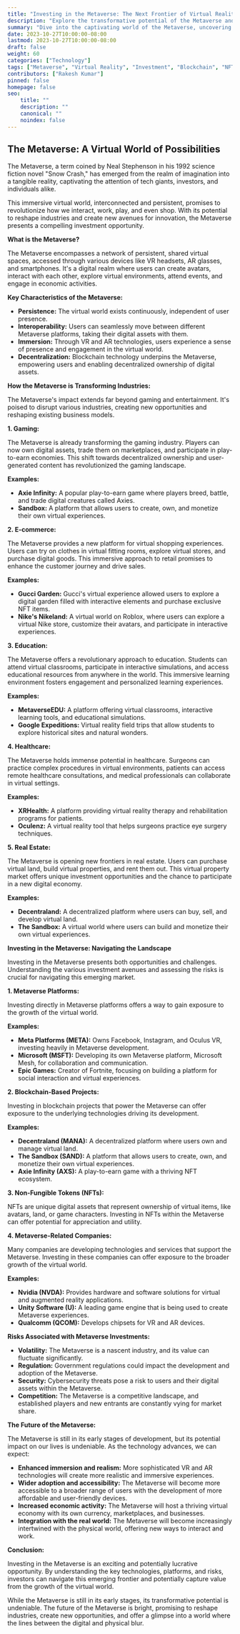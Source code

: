 ```yaml
---
title: "Investing in the Metaverse: The Next Frontier of Virtual Reality"
description: "Explore the transformative potential of the Metaverse and discover how to invest in this burgeoning virtual reality landscape."
summary: "Dive into the captivating world of the Metaverse, uncovering its potential for revolutionizing industries and creating lucrative investment opportunities. This comprehensive guide explores the key players, technologies, and investment strategies for navigating this exciting frontier."
date: 2023-10-27T10:00:00-08:00
lastmod: 2023-10-27T10:00:00-08:00
draft: false
weight: 60
categories: ["Technology"]
tags: ["Metaverse", "Virtual Reality", "Investment", "Blockchain", "NFT", "Web3"]
contributors: ["Rakesh Kumar"]
pinned: false
homepage: false
seo:
    title: ""
    description: ""
    canonical: ""
    noindex: false
---
```


## The Metaverse: A Virtual World of Possibilities

The Metaverse, a term coined by Neal Stephenson in his 1992 science fiction novel "Snow Crash," has emerged from the realm of imagination into a tangible reality, captivating the attention of tech giants, investors, and individuals alike. 

This immersive virtual world, interconnected and persistent, promises to revolutionize how we interact, work, play, and even shop. With its potential to reshape industries and create new avenues for innovation, the Metaverse presents a compelling investment opportunity.

**What is the Metaverse?**

The Metaverse encompasses a network of persistent, shared virtual spaces, accessed through various devices like VR headsets, AR glasses, and smartphones. It's a digital realm where users can create avatars, interact with each other, explore virtual environments, attend events, and engage in economic activities.

**Key Characteristics of the Metaverse:**

* **Persistence:** The virtual world exists continuously, independent of user presence.
* **Interoperability:** Users can seamlessly move between different Metaverse platforms, taking their digital assets with them.
* **Immersion:**  Through VR and AR technologies, users experience a sense of presence and engagement in the virtual world.
* **Decentralization:**  Blockchain technology underpins the Metaverse, empowering users and enabling decentralized ownership of digital assets.

**How the Metaverse is Transforming Industries:**

The Metaverse's impact extends far beyond gaming and entertainment. It's poised to disrupt various industries, creating new opportunities and reshaping existing business models.

**1. Gaming:**

The Metaverse is already transforming the gaming industry. Players can now own digital assets, trade them on marketplaces, and participate in play-to-earn economies. This shift towards decentralized ownership and user-generated content has revolutionized the gaming landscape.

**Examples:**

* **Axie Infinity:** A popular play-to-earn game where players breed, battle, and trade digital creatures called Axies.
* **Sandbox:** A platform that allows users to create, own, and monetize their own virtual experiences.

**2. E-commerce:**

The Metaverse provides a new platform for virtual shopping experiences. Users can try on clothes in virtual fitting rooms, explore virtual stores, and purchase digital goods. This immersive approach to retail promises to enhance the customer journey and drive sales.

**Examples:**

* **Gucci Garden:** Gucci's virtual experience allowed users to explore a digital garden filled with interactive elements and purchase exclusive NFT items.
* **Nike's Nikeland:** A virtual world on Roblox, where users can explore a virtual Nike store, customize their avatars, and participate in interactive experiences.

**3. Education:**

The Metaverse offers a revolutionary approach to education. Students can attend virtual classrooms, participate in interactive simulations, and access educational resources from anywhere in the world. This immersive learning environment fosters engagement and personalized learning experiences.

**Examples:**

* **MetaverseEDU:** A platform offering virtual classrooms, interactive learning tools, and educational simulations.
* **Google Expeditions:** Virtual reality field trips that allow students to explore historical sites and natural wonders.

**4. Healthcare:**

The Metaverse holds immense potential in healthcare. Surgeons can practice complex procedures in virtual environments, patients can access remote healthcare consultations, and medical professionals can collaborate in virtual settings.

**Examples:**

* **XRHealth:** A platform providing virtual reality therapy and rehabilitation programs for patients.
* **Oculenz:** A virtual reality tool that helps surgeons practice eye surgery techniques.

**5. Real Estate:**

The Metaverse is opening new frontiers in real estate. Users can purchase virtual land, build virtual properties, and rent them out. This virtual property market offers unique investment opportunities and the chance to participate in a new digital economy.

**Examples:**

* **Decentraland:** A decentralized platform where users can buy, sell, and develop virtual land.
* **The Sandbox:** A virtual world where users can build and monetize their own virtual experiences.

**Investing in the Metaverse: Navigating the Landscape**

Investing in the Metaverse presents both opportunities and challenges. Understanding the various investment avenues and assessing the risks is crucial for navigating this emerging market.

**1. Metaverse Platforms:**

Investing directly in Metaverse platforms offers a way to gain exposure to the growth of the virtual world. 

**Examples:**

* **Meta Platforms (META):** Owns Facebook, Instagram, and Oculus VR, investing heavily in Metaverse development.
* **Microsoft (MSFT):**  Developing its own Metaverse platform, Microsoft Mesh, for collaboration and communication.
* **Epic Games:**  Creator of Fortnite, focusing on building a platform for social interaction and virtual experiences.

**2. Blockchain-Based Projects:**

Investing in blockchain projects that power the Metaverse can offer exposure to the underlying technologies driving its development.

**Examples:**

* **Decentraland (MANA):** A decentralized platform where users own and manage virtual land.
* **The Sandbox (SAND):** A platform that allows users to create, own, and monetize their own virtual experiences.
* **Axie Infinity (AXS):** A play-to-earn game with a thriving NFT ecosystem.

**3. Non-Fungible Tokens (NFTs):**

NFTs are unique digital assets that represent ownership of virtual items, like avatars, land, or game characters. Investing in NFTs within the Metaverse can offer potential for appreciation and utility.

**4. Metaverse-Related Companies:**

Many companies are developing technologies and services that support the Metaverse. Investing in these companies can offer exposure to the broader growth of the virtual world.

**Examples:**

* **Nvidia (NVDA):**  Provides hardware and software solutions for virtual and augmented reality applications.
* **Unity Software (U):** A leading game engine that is being used to create Metaverse experiences.
* **Qualcomm (QCOM):**  Develops chipsets for VR and AR devices.

**Risks Associated with Metaverse Investments:**

* **Volatility:**  The Metaverse is a nascent industry, and its value can fluctuate significantly.
* **Regulation:**  Government regulations could impact the development and adoption of the Metaverse.
* **Security:**  Cybersecurity threats pose a risk to users and their digital assets within the Metaverse.
* **Competition:**  The Metaverse is a competitive landscape, and established players and new entrants are constantly vying for market share.

**The Future of the Metaverse:**

The Metaverse is still in its early stages of development, but its potential impact on our lives is undeniable.  As the technology advances, we can expect:

* **Enhanced immersion and realism:**  More sophisticated VR and AR technologies will create more realistic and immersive experiences.
* **Wider adoption and accessibility:** The Metaverse will become more accessible to a broader range of users with the development of more affordable and user-friendly devices.
* **Increased economic activity:** The Metaverse will host a thriving virtual economy with its own currency, marketplaces, and businesses.
* **Integration with the real world:** The Metaverse will become increasingly intertwined with the physical world, offering new ways to interact and work.

**Conclusion:**

Investing in the Metaverse is an exciting and potentially lucrative opportunity. By understanding the key technologies, platforms, and risks, investors can navigate this emerging frontier and potentially capture value from the growth of the virtual world. 

While the Metaverse is still in its early stages, its transformative potential is undeniable.  The future of the Metaverse is bright, promising to reshape industries, create new opportunities, and offer a glimpse into a world where the lines between the digital and physical blur.
